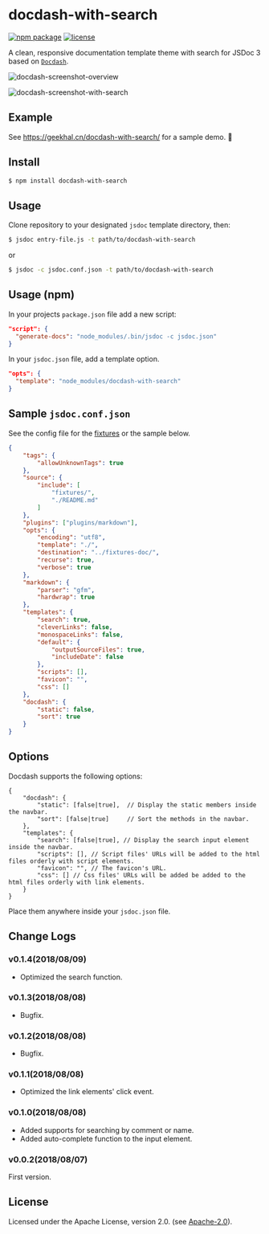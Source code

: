 # docdash-with-search
[![npm package](https://img.shields.io/npm/v/docdash-with-search.svg)](https://www.npmjs.com/package/docdash-with-search) [![license](https://img.shields.io/npm/l/docdash-with-search.svg)](LICENSE.md)

A clean, responsive documentation template theme with search for JSDoc 3 based on [`Docdash`](https://github.com/clenemt/docdash).

![docdash-screenshot-overview](https://geekhal.cn/docdash-with-search/overview.png)

![docdash-screenshot-with-search](https://geekhal.cn/docdash-with-search/overview_search.png)

## Example
See https://geekhal.cn/docdash-with-search/ for a sample demo. :rocket:

## Install

```bash
$ npm install docdash-with-search
```

## Usage
Clone repository to your designated `jsdoc` template directory, then:

```bash
$ jsdoc entry-file.js -t path/to/docdash-with-search
```

or

```bash
$ jsdoc -c jsdoc.conf.json -t path/to/docdash-with-search
```

## Usage (npm)
In your projects `package.json` file add a new script:

```json
"script": {
  "generate-docs": "node_modules/.bin/jsdoc -c jsdoc.json"
}
```

In your `jsdoc.json` file, add a template option.

```json
"opts": {
  "template": "node_modules/docdash-with-search"
}
```

## Sample `jsdoc.conf.json`
See the config file for the [fixtures](fixtures/fixtures.conf.json) or the sample below.

```json
{
    "tags": {
        "allowUnknownTags": true
    },
    "source": {
        "include": [
            "fixtures/",
            "./README.md"
        ]
    },
    "plugins": ["plugins/markdown"],
    "opts": {
        "encoding": "utf8",
        "template": "./",
        "destination": "../fixtures-doc/",
        "recurse": true,
        "verbose": true
    },
    "markdown": {
        "parser": "gfm",
        "hardwrap": true
    },
    "templates": {
        "search": true,
        "cleverLinks": false,
        "monospaceLinks": false,
        "default": {
            "outputSourceFiles": true,
            "includeDate": false
        },
        "scripts": [],
        "favicon": "",
        "css": []
    },
    "docdash": {
        "static": false,
        "sort": true
    }
}
```

## Options
Docdash supports the following options:

```
{
    "docdash": {
        "static": [false|true],  // Display the static members inside the navbar.
        "sort": [false|true]     // Sort the methods in the navbar.
    },
    "templates": {
        "search": [false|true], // Display the search input element inside the navbar.
        "scripts": [], // Script files' URLs will be added to the html files orderly with script elements.
        "favicon": "", // The favicon's URL.
        "css": [] // Css files' URLs will be added be added to the html files orderly with link elements.
    }
}
```

Place them anywhere inside your `jsdoc.json` file.

## Change Logs
### v0.1.4(2018/08/09)
- Optimized the search function.

### v0.1.3(2018/08/08)
- Bugfix.

### v0.1.2(2018/08/08)
- Bugfix.

### v0.1.1(2018/08/08)
- Optimized the link elements' click event.

### v0.1.0(2018/08/08)
- Added supports for searching by comment or name.
- Added auto-complete function to the input element.

### v0.0.2(2018/08/07)
First version.

## License
Licensed under the Apache License, version 2.0. (see [Apache-2.0](LICENSE.md)).

